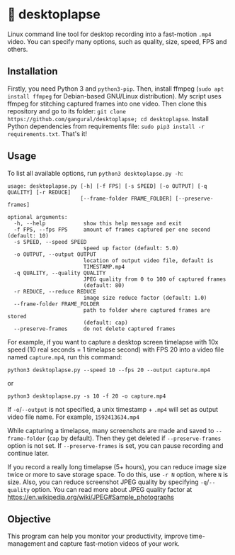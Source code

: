 # 🔴 desktoplapse
Linux command line tool for desktop recording into a fast-motion `.mp4` video. You can specify many options, such as quality, size, speed, FPS and others.

## Installation
Firstly, you need Python 3 and `python3-pip`. Then, install ffmpeg (`sudo apt install ffmpeg` for Debian-based GNU/Linux distribution). My script uses ffmpeg for stitching captured frames into one video. Then clone this repository and go to its folder: `git clone https://github.com/gangural/desktoplapse; cd desktoplapse`. Install Python dependencies from requirements file: `sudo pip3 install -r requirements.txt`. That's it!

## Usage
To list all available options, run `python3 desktoplapse.py -h`:

    usage: desktoplapse.py [-h] [-f FPS] [-s SPEED] [-o OUTPUT] [-q QUALITY] [-r REDUCE]
                           [--frame-folder FRAME_FOLDER] [--preserve-frames]

    optional arguments:
      -h, --help            show this help message and exit
      -f FPS, --fps FPS     amount of frames captured per one second (default: 10)
      -s SPEED, --speed SPEED
                            speed up factor (default: 5.0)
      -o OUTPUT, --output OUTPUT
                            location of output video file, default is
                            TIMESTAMP.mp4
      -q QUALITY, --quality QUALITY
                            JPEG quality from 0 to 100 of captured frames
                            (default: 80)
      -r REDUCE, --reduce REDUCE
                            image size reduce factor (default: 1.0)
      --frame-folder FRAME_FOLDER
                            path to folder where captured frames are stored
                            (default: cap)
      --preserve-frames     do not delete captured frames

For example, if you want to capture a desktop screen timelapse with 10x speed (10 real seconds = 1 timelapse second) with FPS 20 into a video file named `capture.mp4`, run this command:

`python3 desktoplapse.py --speed 10 --fps 20 --output capture.mp4`

or

`python3 desktoplapse.py -s 10 -f 20 -o capture.mp4`

If `-o`/`--output` is not specified, a unix timestamp + `.mp4` will set as output video file name. For example, `1592413634.mp4`

While capturing a timelapse, many screenshots are made and saved to `--frame-folder` (`cap` by default). Then they get deleted if `--preserve-frames` option is not set. If `--preserve-frames` is set, you can pause recording and continue later.

If you record a really long timelapse (5+ hours), you can reduce image size twice or more to save storage space. To do this, use `-r N` option, where `N` is size. Also, you can reduce screenshot JPEG quality by specifying `-q`/`--quality` option. You can read more about JPEG quality factor at https://en.wikipedia.org/wiki/JPEG#Sample_photographs

## Objective

This program can help you monitor your productivity, improve time-management and capture fast-motion videos of your work.
